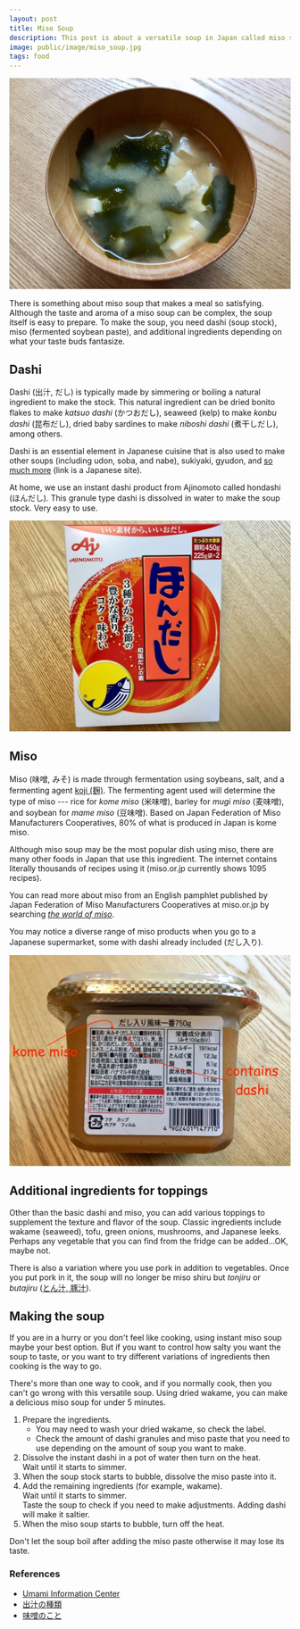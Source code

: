 ```yaml
---
layout: post
title: Miso Soup
description: This post is about a versatile soup in Japan called miso shiru (miso soup).
image: public/image/miso_soup.jpg
tags: food
---
```


![Miso soup with wakame and tofu](/public/image/miso_soup.jpg)

There is something about miso soup that makes a meal so satisfying. Although the taste and aroma of a miso soup can be complex, the soup itself is easy to prepare. To make the soup, you need dashi (soup stock), miso (fermented soybean paste), and additional ingredients depending on what your taste buds fantasize.

## Dashi

Dashi (出汁, だし) is typically made by simmering or boiling a natural ingredient to make the stock. This natural ingredient can be dried bonito flakes to make *katsuo dashi* (かつおだし),  seaweed (kelp) to make *konbu dashi* (昆布だし), dried baby sardines to make *niboshi dashi* (煮干しだし), among others.

Dashi is an essential element in Japanese cuisine that is also used to make other soups (including udon, soba, and nabe), sukiyaki, gyudon, and [so much more](https://park.ajinomoto.co.jp/recipe/search/?search_word=「ほんだし」) (link is a Japanese site).

At home, we use an instant dashi product from Ajinomoto called hondashi (ほんだし). This granule type dashi is dissolved in water to make the soup stock. Very easy to use.

![Ajinomoto Hondashi](/public/image/dashi.jpg)

## Miso

Miso (味噌, みそ) is made through fermentation using soybeans, salt, and a fermenting agent [koji (麹)](https://en.wikipedia.org/wiki/Aspergillus_oryzae). The fermenting agent used will determine the type of miso --- rice for *kome miso* (米味噌), barley for *mugi miso* (麦味噌), and soybean for *mame miso* (豆味噌). Based on Japan Federation of Miso Manufacturers Cooperatives, 80% of what is produced in Japan is kome miso.

Although miso soup may be the most popular dish using miso, there are many other foods in Japan that use this ingredient. The internet contains literally thousands of recipes using it (miso.or.jp currently shows 1095 recipes).

You can read more about miso from an English pamphlet published by Japan Federation of Miso Manufacturers Cooperatives at miso.or.jp by searching [*the world of miso*](https://www.google.com/search?q=world+of+miso).

You may notice a diverse range of miso products when you go to a Japanese supermarket, some with dashi already included (だし入り).

![Kome miso with dashi](/public/image/miso.jpg)

## Additional ingredients for toppings

Other than the basic dashi and miso, you can add various toppings to supplement the texture and flavor of the soup. Classic ingredients include wakame (seaweed), tofu, green onions, mushrooms, and Japanese leeks. Perhaps any vegetable that you can find from the fridge can be added...OK, maybe not.

There is also a variation where you use pork in addition to vegetables. Once you put pork in it, the soup will no longer be miso shiru but *tonjiru* or *butajiru* ([とん汁, 豚汁](https://www.google.com/search?tbm=isch&q=tonjiru)).

## Making the soup

If you are in a hurry or you don't feel like cooking, using instant miso soup maybe your best option. But if you want to control how salty you want the soup to taste, or you want to try different variations of ingredients then cooking is the way to go.

There's more than one way to cook, and if you normally cook, then you can't go wrong with this versatile soup.
Using dried wakame, you can make a delicious miso soup for under 5 minutes.

1. Prepare the ingredients.
    - You may need to wash your dried wakame, so check the label.
    - Check the amount of dashi granules and miso paste that you need to use depending on the amount of soup you want to make.
2. Dissolve the instant dashi in a pot of water then turn on the heat.  
Wait until it starts to simmer.
3. When the soup stock starts to bubble, dissolve the miso paste into it.
4. Add the remaining ingredients (for example, wakame).  
Wait until it starts to simmer.  
Taste the soup to check if you need to make adjustments. Adding dashi will make it saltier.
5. When the miso soup starts to bubble, turn off the heat.

Don't let the soup boil after adding the miso paste otherwise it may lose its taste.

### References

- [Umami Information Center](https://www.umamiinfo.com)
- [出汁の種類](https://washoku-no-umami.jp/soup-type)
- [味噌のこと](https://www.marukome.co.jp/miso/)

